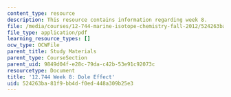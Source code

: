 ```yaml
---
content_type: resource
description: This resource contains information regarding week 8.
file: /media/courses/12-744-marine-isotope-chemistry-fall-2012/524263ba81f9bb4df0ed448a309b25e3_MIT12_744F12_Week8.pdf
file_type: application/pdf
learning_resource_types: []
ocw_type: OCWFile
parent_title: Study Materials
parent_type: CourseSection
parent_uid: 9849d04f-e28c-79da-c42b-53e91c92073c
resourcetype: Document
title: '12.744 Week 8: Dole Effect'
uid: 524263ba-81f9-bb4d-f0ed-448a309b25e3
---
```


